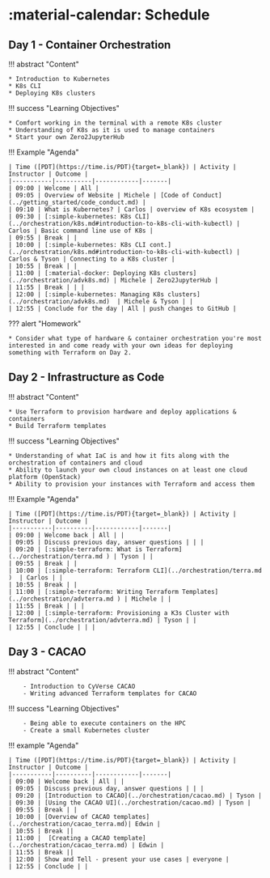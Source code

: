 # :material-calendar: Schedule

## Day 1 - Container Orchestration

!!! abstract "Content"

    * Introduction to Kubernetes
    * K8s CLI
    * Deploying K8s clusters

!!! success "Learning Objectives"

    * Comfort working in the terminal with a remote K8s cluster
    * Understanding of K8s as it is used to manage containers
    * Start your own Zero2JupyterHub

!!! Example "Agenda"

    | Time ([PDT](https://time.is/PDT){target=_blank}) | Activity | Instructor | Outcome | 
    |-----------|----------|------------|-------|
    | 09:00 | Welcome | All |
    | 09:05 | Overview of Website | Michele | [Code of Conduct](../getting_started/code_conduct.md) |
    | 09:10 | What is Kubernetes? | Carlos | overview of K8s ecosystem |
    | 09:30 | [:simple-kubernetes: K8s CLI](../orchestration/k8s.md#introduction-to-k8s-cli-with-kubectl) | Carlos | Basic command line use of K8s |
    | 09:55 | Break | |
    | 10:00 | [:simple-kubernetes: K8s CLI cont.](../orchestration/k8s.md#introduction-to-k8s-cli-with-kubectl) | Carlos & Tyson | Connecting to a K8s cluster | 
    | 10:55 | Break | |
    | 11:00 | [:material-docker: Deploying K8s clusters](../orchestration/advk8s.md) | Michele | Zero2JupyterHub | 
    | 11:55 | Break | | |
    | 12:00 | [:simple-kubernetes: Managing K8s clusters](../orchestration/advk8s.md)  | Michele & Tyson | | 
    | 12:55 | Conclude for the day | All | push changes to GitHub |

??? alert "Homework"

    * Consider what type of hardware & container orchestration you're most interested in and come ready with your own ideas for deploying something with Terraform on Day 2.

## Day 2 - Infrastructure as Code 

!!! abstract "Content"

    * Use Terraform to provision hardware and deploy applications & containers
    * Build Terraform templates

!!! success "Learning Objectives"

    * Understanding of what IaC is and how it fits along with the orchestration of containers and cloud
    * Ability to launch your own cloud instances on at least one cloud platform (OpenStack)
    * Ability to provision your instances with Terraform and access them

!!! Example "Agenda"

    | Time ([PDT](https://time.is/PDT){target=_blank}) | Activity | Instructor | Outcome | 
    |-----------|----------|------------|-------|
    | 09:00 | Welcome back | All | |
    | 09:05 | Discuss previous day, answer questions | | |
    | 09:20 | [:simple-terraform: What is Terraform](../orchestration/terra.md ) | Tyson | |
    | 09:55 | Break | |
    | 10:00 | [:simple-terraform: Terraform CLI](../orchestration/terra.md )  | Carlos | |
    | 10:55 | Break | |
    | 11:00 | [:simple-terraform: Writing Terraform Templates](../orchestration/advterra.md ) | Michele | | 
    | 11:55 | Break | | |
    | 12:00 | [:simple-terraform: Provisioning a K3s Cluster with Terraform](../orchestration/advterra.md) | Tyson | | 
    | 12:55 | Conclude | | |

## Day 3 - CACAO

!!! abstract "Content"

        - Introduction to CyVerse CACAO
        - Writing advanced Terraform templates for CACAO

!!! success "Learning Objectives"

        - Being able to execute containers on the HPC
        - Create a small Kubernetes cluster

!!! example "Agenda"

    | Time ([PDT](https://time.is/PDT){target=_blank}) | Activity | Instructor | Outcome | 
    |-----------|----------|------------|-------|
    | 09:00 | Welcome back | All | |
    | 09:05 | Discuss previous day, answer questions | | |
    | 09:20 | [Introduction to CACAO](../orchestration/cacao.md) | Tyson |
    | 09:30 | [Using the CACAO UI](../orchestration/cacao.md) | Tyson |
    | 09:55 | Break | |
    | 10:00 | [Overview of CACAO templates](../orchestration/cacao_terra.md)| Edwin |
    | 10:55 | Break ||
    | 11:00 |  [Creating a CACAO template](../orchestration/cacao_terra.md) | Edwin |
    | 11:55 | Break ||
    | 12:00 | Show and Tell - present your use cases | everyone |
    | 12:55 | Conclude | |


